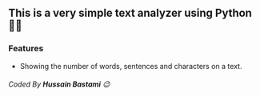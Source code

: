 ## This is a very simple text analyzer using Python 🐍😎
### Features
+ Showing the number of words, sentences and characters on a text.

###### Coded By **Hussain Bastami** 😉
